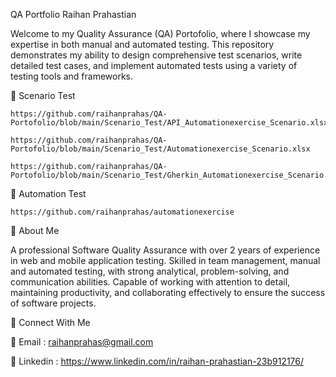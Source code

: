 QA Portfolio Raihan Prahastian

Welcome to my Quality Assurance (QA) Portofolio, where I showcase my expertise in both manual and automated testing. This repository demonstrates my ability to design comprehensive test scenarios, write detailed test cases, and implement automated tests using a variety of testing tools and frameworks.

🔶 Scenario Test

    https://github.com/raihanprahas/QA-Portofolio/blob/main/Scenario_Test/API_Automationexercise_Scenario.xlsx
    
    https://github.com/raihanprahas/QA-Portofolio/blob/main/Scenario_Test/Automationexercise_Scenario.xlsx
    
    https://github.com/raihanprahas/QA-Portofolio/blob/main/Scenario_Test/Gherkin_Automationexercise_Scenario.xlsx
    
🔶 Automation Test
    
    https://github.com/raihanprahas/automationexercise

🪪 About Me

A professional Software Quality Assurance with over 2 years of experience in web and mobile application testing. Skilled in team management, manual and automated testing, with strong analytical, problem-solving, and communication abilities. Capable of working with attention to detail, maintaining productivity, and collaborating effectively to ensure the success of software projects.

📢 Connect With Me

📧 Email : raihanprahas@gmail.com

💼 Linkedin : https://www.linkedin.com/in/raihan-prahastian-23b912176/ 
